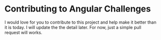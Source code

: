 # Contributing to Angular Challenges

I would love for you to contribute to this project and help make it better than it is today. I will update the the detail later. For now, just a simple pull request will works.
